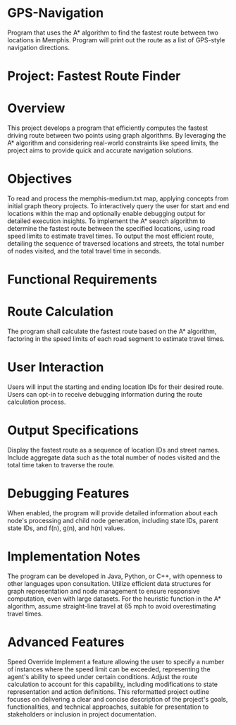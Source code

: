 # GPS-Navigation
Program that uses the A* algorithm to find the fastest route between two locations in Memphis. Program will print out the route as a list of GPS-style navigation directions.

# Project: Fastest Route Finder
# Overview
This project develops a program that efficiently computes the fastest driving route between two points using graph algorithms. By leveraging the A* algorithm and considering real-world constraints like speed limits, the project aims to provide quick and accurate navigation solutions.

# Objectives
To read and process the memphis-medium.txt map, applying concepts from initial graph theory projects.
To interactively query the user for start and end locations within the map and optionally enable debugging output for detailed execution insights.
To implement the A* search algorithm to determine the fastest route between the specified locations, using road speed limits to estimate travel times.
To output the most efficient route, detailing the sequence of traversed locations and streets, the total number of nodes visited, and the total travel time in seconds.
# Functional Requirements
# Route Calculation
The program shall calculate the fastest route based on the A* algorithm, factoring in the speed limits of each road segment to estimate travel times.

# User Interaction
Users will input the starting and ending location IDs for their desired route.
Users can opt-in to receive debugging information during the route calculation process.

# Output Specifications
Display the fastest route as a sequence of location IDs and street names.
Include aggregate data such as the total number of nodes visited and the total time taken to traverse the route.

# Debugging Features
When enabled, the program will provide detailed information about each node's processing and child node generation, including state IDs, parent state IDs, and f(n), g(n), and h(n) values.

# Implementation Notes
The program can be developed in Java, Python, or C++, with openness to other languages upon consultation.
Utilize efficient data structures for graph representation and node management to ensure responsive computation, even with large datasets.
For the heuristic function in the A* algorithm, assume straight-line travel at 65 mph to avoid overestimating travel times.

# Advanced Features
Speed Override
Implement a feature allowing the user to specify a number of instances where the speed limit can be exceeded, representing the agent's ability to speed under certain conditions.
Adjust the route calculation to account for this capability, including modifications to state representation and action definitions.
This reformatted project outline focuses on delivering a clear and concise description of the project's goals, functionalities, and technical approaches, suitable for presentation to stakeholders or inclusion in project documentation.







